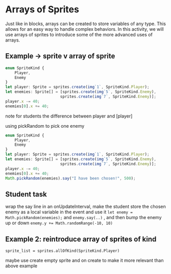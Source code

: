# Arrays of Sprites

Just like in blocks, arrays can be created to store variables of any type. This allows for an easy way to handle complex behaviors. In this activity, we will use arrays of sprites to introduce some of the more advanced uses of arrays.

## Example -> sprite v array of sprite

```typescript
enum SpriteKind {
    Player,
    Enemy
}
let player: Sprite = sprites.create(img`1`, SpriteKind.Player);
let enemies: Sprite[] = [sprites.create(img`5`, SpriteKind.Enemy),
                        sprites.create(img`7`, SpriteKind.Enemy)];
player.x -= 40;
enemies[0].x += 40;
```

note for students the difference between player and [player]

using pickRandom to pick one enemy

```typescript
enum SpriteKind {
    Player,
    Enemy
}
let player: Sprite = sprites.create(img`1`, SpriteKind.Player);
let enemies: Sprite[] = [sprites.create(img`5`, SpriteKind.Enemy),
                        sprites.create(img`7`, SpriteKind.Enemy)];
player.x -= 40;
enemies[0].x += 40;
Math.pickRandom(enemies).say("I have been chosen!", 500);
``` 

## Student task

wrap the say line in an onUpdateInterval, make the student store the chosen enemy as a local variable in the event and use it
`let enemy = Math.pickRandom(enemies);` and `enemy.say(..)`
, and then bump the enemy up or down
`enemy.y += Math.randomRange(-10, 10)`


## Example 2: reintroduce array of sprites of kind

`sprite_list = sprites.allOfKind(SpriteKind.Player)`

maybe use create empty sprite and on create to make it more relevant than above example